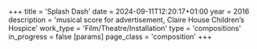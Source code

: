 +++
title = 'Splash Dash'
date = 2024-09-11T12:20:17+01:00
year = 2016
description = 'musical score for advertisement, Claire House Children’s Hospice'
work_type = 'Film/Theatre/Installation'
type = 'compositions'
in_progress = false
[params]
    page_class = 'composition'
+++
